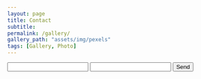 ```yaml
---
layout: page
title: Contact
subtitle:
permalink: /gallery/
gallery_path: "assets/img/pexels"
tags: [Gallery, Photo]
---
```


<form action="https://formspree.io/f/xleobgqn" method="POST">
  <input type="text" name="name">
  <input type="email" name="_replyto">
  <input type="submit" value="Send">
</form>
